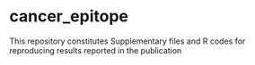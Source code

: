 # cancer_epitope

This repository constitutes Supplementary files and R codes for reproducing results reported in the publication

